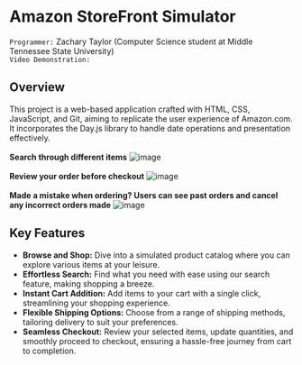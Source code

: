 # Amazon StoreFront Simulator

`Programmer:` Zachary Taylor (Computer Science student at Middle Tennessee State University) <br>
`Video Demonstration:` 

## Overview

This project is a web-based application crafted with HTML, CSS, JavaScript, and Git, aiming to replicate the user experience of Amazon.com. It incorporates the Day.js library to handle date operations and presentation effectively.
<br>
<br>
**Search through different items**
![image](https://github.com/ZachTaylor2002/Amazon-Storefront-Simulator/assets/124469454/d6b28bac-8377-40f2-b95c-057f24449d6a)
<br>
<br>
**Review your order before checkout**
![image](https://github.com/ZachTaylor2002/Amazon-Storefront-Simulator/assets/124469454/03dce45e-b9ca-43a3-8447-b877836766f2)
<br>
<br>
**Made a mistake when ordering? Users can see past orders and cancel any incorrect orders made** 
![image](https://github.com/ZachTaylor2002/Amazon-Storefront-Simulator/assets/124469454/8ca9fa8b-5309-4c5e-b260-8f7e6bf4dced)





## Key Features

- **Browse and Shop:** Dive into a simulated product catalog where you can explore various items at your leisure.
- **Effortless Search:** Find what you need with ease using our search feature, making shopping a breeze.
- **Instant Cart Addition:** Add items to your cart with a single click, streamlining your shopping experience.
- **Flexible Shipping Options:** Choose from a range of shipping methods, tailoring delivery to suit your preferences.
- **Seamless Checkout:** Review your selected items, update quantities, and smoothly proceed to checkout, ensuring a hassle-free journey from cart to completion.
